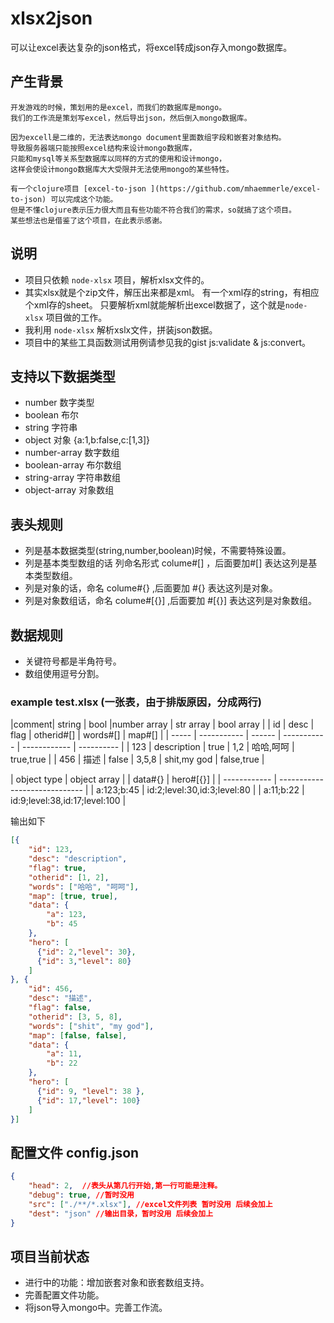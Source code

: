 xlsx2json
=========

可以让excel表达复杂的json格式，将excel转成json存入mongo数据库。

## 产生背景

	开发游戏的时候，策划用的是excel，而我们的数据库是mongo。
	我们的工作流是策划写excel，然后导出json，然后倒入mongo数据库。

	因为excell是二维的，无法表达mongo document里面数组字段和嵌套对象结构。
	导致服务器端只能按照excel结构来设计mongo数据库，
	只能和mysql等关系型数据库以同样的方式的使用和设计mongo，
	这样会使设计mongo数据库大大受限并无法使用mongo的某些特性。

	有一个clojure项目 [excel-to-json ](https://github.com/mhaemmerle/excel-to-json) 可以完成这个功能。
	但是不懂clojure表示压力很大而且有些功能不符合我们的需求，so就搞了这个项目。
	某些想法也是借鉴了这个项目，在此表示感谢。

## 说明
* 项目只依赖 `node-xlsx` 项目，解析xlsx文件的。
* 其实xlsx就是个zip文件，解压出来都是xml。
  有一个xml存的string，有相应个xml存的sheet。
  只要解析xml就能解析出excel数据了，这个就是`node-xlsx` 项目做的工作。
* 我利用 `node-xlsx` 解析xslx文件，拼装json数据。
* 项目中的某些工具函数测试用例请参见我的gist js:validate & js:convert。


## 支持以下数据类型
* number 数字类型
* boolean  布尔
* string 字符串
* object 对象 {a:1,b:false,c:[1,3]}
* number-array  数字数组
* boolean-array  布尔数组
* string-array  字符串数组
* object-array 对象数组


## 表头规则
* 列是基本数据类型(string,number,boolean)时候，不需要特殊设置。
* 列是基本类型数组的话 列命名形式  colume#[] ，后面要加#[] 表达这列是基本类型数组。
* 列是对象的话，命名 colume#{} ,后面要加 #{} 表达这列是对象。
* 列是对象数组话，命名 colume#[{}] ,后面要加 #[{}] 表达这列是对象数组。


## 数据规则
* 关键符号都是半角符号。
* 数组使用逗号分割。

### example  test.xlsx  (一张表，由于排版原因，分成两行)

|comment| string      | bool   |number array | str array    | bool array |
| id    | desc        | flag   | otherid#[]  | words#[]     | map#[]     |
| ----- | ----------- | ------ | ----------- | ------------ | ---------- |
| 123   | description | true   | 1,2         | 哈哈,呵呵    | true,true  |
| 456   | 描述        | false  | 3,5,8       | shit,my god  | false,true | 


| object type  | object array                  |
| data#{}      | hero#[{}]                     |
| ------------ | ----------------------------- |
| a:123;b:45   | id:2;level:30,id:3;level:80   |
| a:11;b:22    | id:9;level:38,id:17;level:100 |



输出如下

```json
[{
    "id": 123,
    "desc": "description",
    "flag": true,
    "otherid": [1, 2],
    "words": ["哈哈", "呵呵"],
    "map": [true, true],
    "data": {
        "a": 123,
        "b": 45
    },
    "hero": [
      {"id": 2,"level": 30}, 
      {"id": 3,"level": 80}
    ]
}, {
    "id": 456,
    "desc": "描述",
    "flag": false,
    "otherid": [3, 5, 8],
    "words": ["shit", "my god"],
    "map": [false, false],
    "data": {
        "a": 11,
        "b": 22
    },
    "hero": [
      {"id": 9, "level": 38 }, 
      {"id": 17,"level": 100}
    ]
}]
```

## 配置文件 config.json

```json
{
    "head": 2,  //表头从第几行开始,第一行可能是注释。
    "debug": true, //暂时没用
    "src": ["./**/*.xlsx"], //excel文件列表 暂时没用 后续会加上
    "dest": "json" //输出目录，暂时没用 后续会加上
}
```

## 项目当前状态
* 进行中的功能：增加嵌套对象和嵌套数组支持。
* 完善配置文件功能。
* 将json导入mongo中。完善工作流。